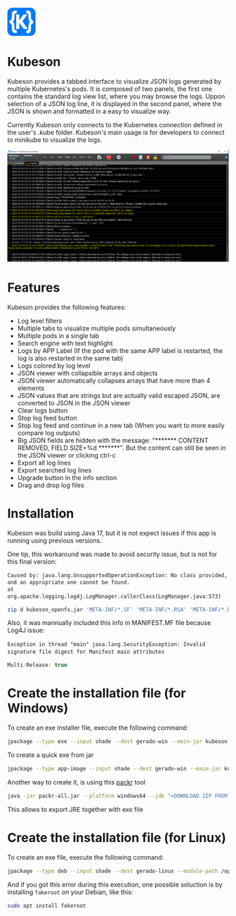 ![alt text](https://github.com/brunopenha/kubeson/raw/master/images/app64.png)

# Kubeson
Kubeson provides a tabbed interface to visualize JSON logs generated by multiple Kubernetes's pods. It is composed of two panels, the first one contains the standard log view list, where you may browse the logs. Uppon selection of a JSON log line, it is displayed in the second panel, where the JSON is shown and formatted in a easy to visualize way.

Currently Kubeson only connects to the Kubernetes connection defined in the user's .kube folder. Kubeson's main usage is for developers to connect to minikube to visualize the logs.  

![alt text](https://github.com/brunopenha/kubeson/raw/master/images/screenshot.png) 

# Features
Kubeson provides the following features:
* Log level filters
* Multiple tabs to visualize multiple pods simultaneously
*	Multiple pods in a single tab
*	Search engine with text highlight
*	Logs by APP Label (If the pod with the same APP label is restarted, the log is also restarted in the same tab)
*	Logs colored by log level 
*	JSON viewer with collapsible arrays and objects
*	JSON viewer automatically collapses arrays that have more than 4 elements
*	JSON values that are strings but are actually valid escaped JSON, are converted to JSON in the JSON viewer
* Clear logs button
* Stop log feed button
* Stop log feed and continue in a new tab (When you want to more easily compare log outputs)
*	Big JSON fields are hidden with the message: "******* CONTENT REMOVED, FIELD SIZE=%d *******". But the content can still be seen in the JSON viewer or clicking ctrl-c
* Export all log lines
* Export searched log lines
* Upgrade button in the info section
* Drag and drop log files

# Installation

Kubeson was build using Java 17, but it is not expect issues if this app is running using previous versions.

One tip, this workaround was made to avoid security issue, but is not for this final version:

```
Caused by: java.lang.UnsupportedOperationException: No class provided, and an appropriate one cannot be found.
at org.apache.logging.log4j.LogManager.callerClass(LogManager.java:573)
```

```bash
zip d kubeson_openfx.jar 'META-INF/*.SF' 'META-INF/*.RSA' 'META-INF/*.DSA'
```

Also, it was mannually included this info in MANIFEST.MF file because Log4J issue:

`Exception in thread "main" java.lang.SecurityException: Invalid signature file digest for Manifest main attributes`

```java
Multi-Release: true
```

# Create the installation file (for Windows)

To create an exe installer file, execute the following command:

```bash
jpackage --type exe --input shade --dest gerado-win --main-jar kubeson.jar --main-class br.nom.penha.bruno.SuperMain --module-path "<PATH TO YOUR javafx-jmods-17.0.2>" --add-modules javafx.controls,javafx.fxml,javafx.web --app-version '2.1.1' --description 'Kubeson Kubernetes log viewer' --name 'kubeson' --vendor 'Bruno Penha' --icon images/kubeson.ico  --jlink-options --bind-services --verbose --win-console --win-shortcut --win-menu
```
To create a quick exe from jar
```bash
jpackage --type app-image --input shade --dest gerado-win --main-jar kubeson.jar --main-class br.nom.penha.bruno.SuperMain --module-path "<PATH TO YOUR javafx-jmods-17.0.2>" --add-modules javafx.controls,javafx.fxml,javafx.web --app-version '2.1.1' --description 'Kubeson Kubernetes log viewer' --name 'kubeson' --vendor 'Bruno Penha' --icon images/kubeson.ico  --jlink-options --bind-services --verbose --win-console
```

Another way to create it, is using this [packr](https://github.com/libgdx/packr)  tool

```bash
java -jar packr-all.jar --platform windows64 --jdk "<DOWNLOAD ZIP FROM https://adoptopenjdk.net/releases.html>" --useZgcIfSupportedOs --executable Kubeson --classpath kubeson.jar --icon images/kubeson.ico --mainclass br.nom.penha.bruno.SuperMain --vmargs Xmx1G --output gerado-win3 
```
This allows to export JRE together with exe file

# Create the installation file (for Linux)

To create an exe file, execute the following command:

```bash
jpackage --type deb --input shade --dest gerado-linux --module-path /opt/javafx-jmods-21/:/opt/javafx-sdk-20.0.2/lib/ --main-jar kubeson.jar --main-class br.nom.penha.bruno.SuperMain --add-modules javafx.controls,javafx.fxml,javafx.graphics,javafx.web --app-version '2.1.1' --description 'Kubeson Kubernetes log viewer' --name 'kubeson' --vendor 'Bruno Penha' --icon images/app64.png --jlink-options --bind-services --verbose --linux-deb-maintainer dev@bruno.penha.nom.br
```

And if you got this error during this execution, one possible soluction is by installing `fakeroot` on your Debian, like this:

```bash
sudo apt install fakeroot
```